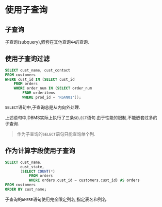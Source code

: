 # 使用子查询

## 子查询

子查询(subquery),嵌套在其他查询中的查询.

## 使用子查询过滤

```sql
SELECT cust_name, cust_contact
FROM customers
WHERE cust_id IN (SELECT cust_id
    FROM orders
    WHERE order_num IN (SELECT order_num
        FROM orderitems
        WHERE prod_id = 'RGAN01'));
```

`SELECT`语句中,子查询总是从内向外处理.

上述语句中,DBMS实际上执行了三条`SELECT`语句.由于性能的限制,不能嵌套过多的子查询.

> 作为子查询的`SELECT`语句只能查询单个列.

## 作为计算字段使用子查询

```sql
SELECT cust_name,
       cust_state,
       (SELECT COUNT(*)
           FROM orders
           WHERE orders.cust_id = customers.cust_id) AS orders
FROM customers
ORDER BY cust_name;
```

子查询的`WHERE`语句使用完全限定列名,指定表名和列名.